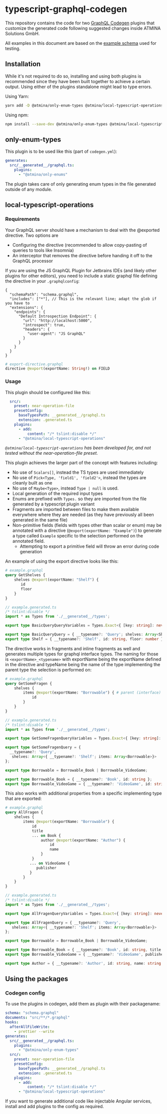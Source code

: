 # typescript-graphql-codegen

This repository contains the code for two [GraphQL Codegen](https://graphql-code-generator.com) plugins that customize the generated code following suggested changes inside ATMINA Solutions GmbH.

All examples in this document are based on the [example schema](tester/schema.graphql) used for testing.

## Installation

While it's not required to do so, installing and using both plugins is recommended since they have been built together to achieve a certain output. Using either of the plugins standalone might lead to type errors.

Using Yarn:

```bash
yarn add -D @atmina/only-enum-types @atmina/local-typescript-operations graphql @graphql-codegen/near-operation-file-preset @graphql-codegen/cli
```

Using npm:
```bash
npm install --save-dev @atmina/only-enum-types @atmina/local-typescript-operations graphql @graphql-codegen/near-operation-file-preset @graphql-codegen/cli
```

## only-enum-types

This plugin is to be used like this (part of `codegen.yml`):

```yaml
generates:
  src/__generated__/graphql.ts:
    plugins:
      - "@atmina/only-enums"
```

The plugin takes care of only generating enum types in the file generated outside of any module.

## local-typescript-operations

### Requirements
Your GraphQL server should have a mechanism to deal with the @exported directive. Two options are

 - Configuring the directive (recommended to allow copy-pasting of queries to tools like Insomnia) 
 - An interceptor that removes the directive before handing it off to the GraphQL processor

If you are using the JS GraphQL Plugin for Jetbrains IDEs (and likely other plugins for other editors), you need to include a static graphql file defining the directive in your `.graphqlconfig`:

```json5
{
  "schemaPath": "schema.graphql",
  "includes": ["*"], // This is the relevant line; adapt the glob if you have to
  "extensions": {
    "endpoints": {
      "Default Introspection Endpoint": {
        "url": "http://localhost:5000",
        "introspect": true,
        "headers": {
          "user-agent": "JS GraphQL"
        }
      }
    }
  }
}
```

```graphql
# export-directive.graphql
directive @export(exportName: String!) on FIELD
```

### Usage

This plugin should be configured like this:

```yaml
  src/:
    preset: near-operation-file
    presetConfig:
      baseTypesPath: __generated__/graphql.ts
      extension: .generated.ts
    plugins:
      - add:
          content: "/* tslint:disable */"
      - "@atmina/local-typescript-operations"
```

*`@atmina/local-typescript-operations` has been developed for, and not tested without the near-operation-file preset.*

This plugin achieves the larger part of the concept with features including:
 - No use of `Scalars[]`, instead the TS types are used immediately
 - No use of `Pick<Type, 'field1', 'field2'>`, instead the types are cleanly built as one
 - No use of `Maybe<Type>`, instead `Type | null` is used.
 - Local generation of the required input types
 - Enums are prefixed with `Types.` so they are imported from the file generated by a typescript plugin variant
 - Fragments are imported between files to make them available everywhere where they are needed (as they have previously all been generated in the same file)
 - Non-primitive fields (fields with types other than scalar or enum) may be annotated with a directive (`@export(exportName: "Example")`) to generate a type called `Example` specific to the selection performed on the annotated field.
    - Attempting to export a primitive field will throw an error during code generation
 
An example of using the export directive looks like this:

```graphql
# example.graphql
query GetShelves {
    shelves @export(exportName: "Shelf") {
       id
       floor
    }
}
``` 

```typescript
// example.generated.ts
/* tslint:disable */
import * as Types from './__generated__/types';

export type BasicQueryQueryVariables = Types.Exact<{ [key: string]: never; }>;

export type BasicQueryQuery = { __typename?: 'Query'; shelves: Array<Shelf>};
export type Shelf = { __typename?: 'Shelf', id: string, floor: number };
```

The directive works in fragments and inline fragments as well and generates multiple types for graphql interface types. The naming for those is `<exportName>_<typename>` with exportName being the exportName defined in the directive and typeName being the name of the type implementing the parent type the selection is performed on:

```graphql
# example.graphql
query GetSomeFragen {
    shelves {
        items @export(exportName: "Borrowable") { # parent (interface) type is Borrowable, implementations are Book and VideoGame
            id
        }
    }
}
```

```typescript
// example.generated.ts
/* tslint:disable */
import * as Types from './__generated__/types';

export type GetSomeFragenQueryVariables = Types.Exact<{ [key: string]: never; }>;

export type GetSomeFragenQuery = {
  __typename?: 'Query',
   shelves: Array<{ __typename?: 'Shelf'; items: Array<Borrowable>}>
};

export type Borrowable = Borrowable_Book | Borrowable_VideoGame;

export type Borrowable_Book = { __typename?: 'Book', id: string };
export type Borrowable_VideoGame = { __typename?: 'VideoGame', id: string };
``` 

This also works with additional properties from a specific implementing type that are exported: 

```graphql
# example.graphql
query AllFragen {
    shelves {
        items @export(exportName: "Borrowable") {
            id
            title
            ... on Book {
                author @export(exportName: "Author") {
                    id
                    name
                }
            }
           ... on VideoGame {
              publisher
           }
        }
    }
}
```

```typescript
// example.generated.ts
/* tslint:disable */
import * as Types from './__generated__/types';

export type AllFragenQueryVariables = Types.Exact<{ [key: string]: never; }>;

export type AllFragenQuery = { __typename?: 'Query',
   shelves: Array<{ __typename?: 'Shelf'; items: Array<Borrowable>}>
};

export type Borrowable = Borrowable_Book | Borrowable_VideoGame;

export type Borrowable_Book = { __typename?: 'Book', id: string, title: string, author: Author};
export type Borrowable_VideoGame = { __typename?: 'VideoGame', publisher: string, id: string, title: string };

export type Author = { __typename?: 'Author', id: string, name: string };
```

## Using the packages

### Codegen config

To use the plugins in codegen, add them as plugin with their packagename:

```yaml
schema: "schema.graphql"
documents: "src/**/*.graphql"
hooks:
  afterAllFileWrite:
    - prettier --write
generates:
  src/__generated__/graphql.ts:
    plugins:
      - "@atmina/only-enum-types"
  src/:
    preset: near-operation-file
    presetConfig:
      baseTypesPath: __generated__/graphql.ts
      extension: .generated.ts
    plugins:
      - add:
          content: "/* tslint:disable */"
      - "@atmina/local-typescript-operations"
```

If you want to generate additional code like injectable Angular services, install and add plugins to the config as required.
